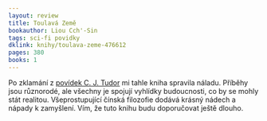 ```yaml
---
layout: review
title: Toulavá Země
bookauthor: Liou Cch'-Sin
tags: sci-fi povidky
dklink: knihy/toulava-zeme-476612
pages: 380
books: 1
---
```


Po zklamání z [povídek C. J. Tudor](/2023/07/06/Skvira/) mi tahle kniha spravila náladu. Příběhy jsou různorodé, ale všechny je spojují vyhlídky budoucnosti, co by se mohly stát realitou. Všeprostupující čínská filozofie dodává krásný nádech a nápady k zamyšlení. Vím, že tuto knihu budu doporučovat ještě dlouho.